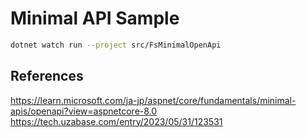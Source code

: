 # Minimal API Sample

```sh
dotnet watch run --project src/FsMinimalOpenApi
```



## References

https://learn.microsoft.com/ja-jp/aspnet/core/fundamentals/minimal-apis/openapi?view=aspnetcore-8.0
https://tech.uzabase.com/entry/2023/05/31/123531

